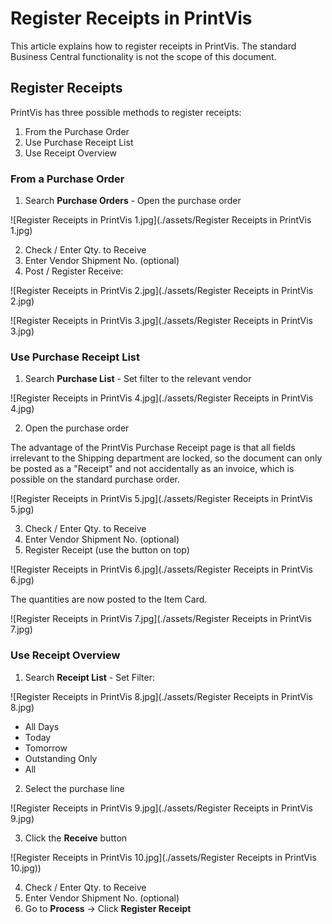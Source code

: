 # Register Receipts in PrintVis


This article explains how to register receipts in PrintVis. The standard Business Central functionality is not the scope of this document.

## Register Receipts

PrintVis has three possible methods to register receipts:
1. From the Purchase Order
2. Use Purchase Receipt List
3. Use Receipt Overview

### From a Purchase Order
1. Search **Purchase Orders** - Open the purchase order

![Register Receipts in PrintVis 1.jpg](./assets/Register Receipts in PrintVis 1.jpg)

2. Check / Enter Qty. to Receive
3. Enter Vendor Shipment No. (optional)
4. Post / Register Receive:

![Register Receipts in PrintVis 2.jpg](./assets/Register Receipts in PrintVis 2.jpg)

![Register Receipts in PrintVis 3.jpg](./assets/Register Receipts in PrintVis 3.jpg)


### Use Purchase Receipt List
1. Search **Purchase List** - Set filter to the relevant vendor

![Register Receipts in PrintVis 4.jpg](./assets/Register Receipts in PrintVis 4.jpg)

2. Open the purchase order

The advantage of the PrintVis Purchase Receipt page is that all fields irrelevant to the Shipping department are locked, so the document can only be posted as a "Receipt" and not accidentally as an invoice, which is possible on the standard purchase order.

![Register Receipts in PrintVis 5.jpg](./assets/Register Receipts in PrintVis 5.jpg)

3. Check / Enter Qty. to Receive
4. Enter Vendor Shipment No. (optional)
5. Register Receipt (use the button on top)

![Register Receipts in PrintVis 6.jpg](./assets/Register Receipts in PrintVis 6.jpg)

The quantities are now posted to the Item Card.

![Register Receipts in PrintVis 7.jpg](./assets/Register Receipts in PrintVis 7.jpg)


### Use Receipt Overview
1. Search **Receipt List** - Set Filter:

![Register Receipts in PrintVis 8.jpg](./assets/Register Receipts in PrintVis 8.jpg)


   - All Days
   - Today
   - Tomorrow
   - Outstanding Only
   - All

2. Select the purchase line

![Register Receipts in PrintVis 9.jpg](./assets/Register Receipts in PrintVis 9.jpg)

3. Click the **Receive** button

![Register Receipts in PrintVis 10.jpg](./assets/Register Receipts in PrintVis 10.jpg))

4. Check / Enter Qty. to Receive
5. Enter Vendor Shipment No. (optional)
6. Go to **Process** -> Click **Register Receipt**
